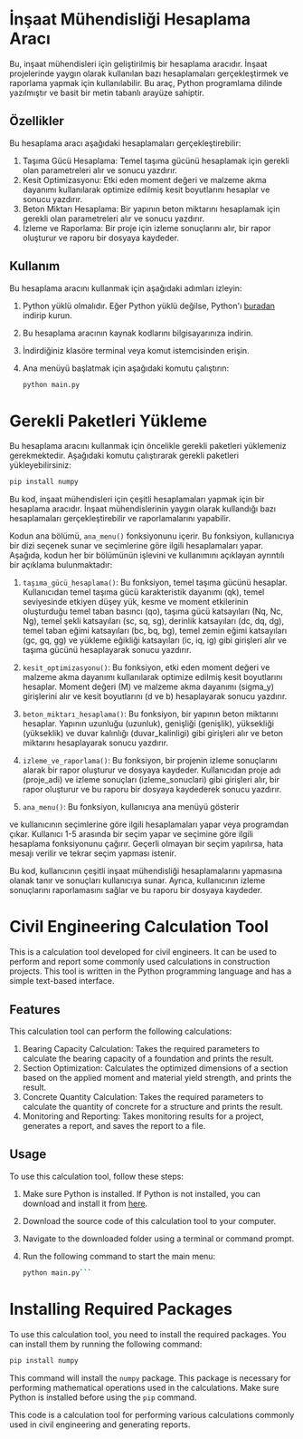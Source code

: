 
# İnşaat Mühendisliği Hesaplama Aracı

Bu, inşaat mühendisleri için geliştirilmiş bir hesaplama aracıdır. İnşaat projelerinde yaygın olarak kullanılan bazı hesaplamaları gerçekleştirmek ve raporlama yapmak için kullanılabilir. Bu araç, Python programlama dilinde yazılmıştır ve basit bir metin tabanlı arayüze sahiptir.

## Özellikler

Bu hesaplama aracı aşağıdaki hesaplamaları gerçekleştirebilir:

1. Taşıma Gücü Hesaplama: Temel taşıma gücünü hesaplamak için gerekli olan parametreleri alır ve sonucu yazdırır.
2. Kesit Optimizasyonu: Etki eden moment değeri ve malzeme akma dayanımı kullanılarak optimize edilmiş kesit boyutlarını hesaplar ve sonucu yazdırır.
3. Beton Miktarı Hesaplama: Bir yapının beton miktarını hesaplamak için gerekli olan parametreleri alır ve sonucu yazdırır.
4. İzleme ve Raporlama: Bir proje için izleme sonuçlarını alır, bir rapor oluşturur ve raporu bir dosyaya kaydeder.

## Kullanım

Bu hesaplama aracını kullanmak için aşağıdaki adımları izleyin:

1. Python yüklü olmalıdır. Eğer Python yüklü değilse, Python'ı [buradan](https://www.python.org/downloads/) indirip kurun.
2. Bu hesaplama aracının kaynak kodlarını bilgisayarınıza indirin.
3. İndirdiğiniz klasöre terminal veya komut istemcisinden erişin.
4. Ana menüyü başlatmak için aşağıdaki komutu çalıştırın:

   ```bash
   python main.py
   ```

# Gerekli Paketleri Yükleme
Bu hesaplama aracını kullanmak için öncelikle gerekli paketleri yüklemeniz gerekmektedir. Aşağıdaki komutu çalıştırarak gerekli paketleri yükleyebilirsiniz:

```bash
pip install numpy
```



Bu kod, inşaat mühendisleri için çeşitli hesaplamaları yapmak için bir hesaplama aracıdır. İnşaat mühendislerinin yaygın olarak kullandığı bazı hesaplamaları gerçekleştirebilir ve raporlamalarını yapabilir.

Kodun ana bölümü, `ana_menu()` fonksiyonunu içerir. Bu fonksiyon, kullanıcıya bir dizi seçenek sunar ve seçimlerine göre ilgili hesaplamaları yapar. Aşağıda, kodun her bir bölümünün işlevini ve kullanımını açıklayan ayrıntılı bir açıklama bulunmaktadır:

1. `taşıma_gücü_hesaplama()`: Bu fonksiyon, temel taşıma gücünü hesaplar. Kullanıcıdan temel taşıma gücü karakteristik dayanımı (qk), temel seviyesinde etkiyen düşey yük, kesme ve moment etkilerinin oluşturduğu temel taban basıncı (qo), taşıma gücü katsayıları (Nq, Nc, Ng), temel şekli katsayıları (sc, sq, sg), derinlik katsayıları (dc, dq, dg), temel taban eğimi katsayıları (bc, bq, bg), temel zemin eğimi katsayıları (gc, gq, gg) ve yükleme eğikliği katsayıları (ic, iq, ig) gibi girişleri alır ve taşıma gücünü hesaplayarak sonucu yazdırır.

2. `kesit_optimizasyonu()`: Bu fonksiyon, etki eden moment değeri ve malzeme akma dayanımı kullanılarak optimize edilmiş kesit boyutlarını hesaplar. Moment değeri (M) ve malzeme akma dayanımı (sigma_y) girişlerini alır ve kesit boyutlarını (d ve b) hesaplayarak sonucu yazdırır.

3. `beton_miktarı_hesaplama()`: Bu fonksiyon, bir yapının beton miktarını hesaplar. Yapının uzunluğu (uzunluk), genişliği (genişlik), yüksekliği (yükseklik) ve duvar kalınlığı (duvar_kalinligi) gibi girişleri alır ve beton miktarını hesaplayarak sonucu yazdırır.

4. `izleme_ve_raporlama()`: Bu fonksiyon, bir projenin izleme sonuçlarını alarak bir rapor oluşturur ve dosyaya kaydeder. Kullanıcıdan proje adı (proje_adi) ve izleme sonuçları (izleme_sonuclari) gibi girişleri alır, bir rapor oluşturur ve bu raporu bir dosyaya kaydederek sonucu yazdırır.

5. `ana_menu()`: Bu fonksiyon, kullanıcıya ana menüyü gösterir

 ve kullanıcının seçimlerine göre ilgili hesaplamaları yapar veya programdan çıkar. Kullanıcı 1-5 arasında bir seçim yapar ve seçimine göre ilgili hesaplama fonksiyonunu çağırır. Geçerli olmayan bir seçim yapılırsa, hata mesajı verilir ve tekrar seçim yapması istenir.

Bu kod, kullanıcının çeşitli inşaat mühendisliği hesaplamalarını yapmasına olanak tanır ve sonuçları kullanıcıya sunar. Ayrıca, kullanıcının izleme sonuçlarını raporlamasını sağlar ve bu raporu bir dosyaya kaydeder.




# Civil Engineering Calculation Tool

This is a calculation tool developed for civil engineers. It can be used to perform and report some commonly used calculations in construction projects. This tool is written in the Python programming language and has a simple text-based interface.

## Features

This calculation tool can perform the following calculations:

1. Bearing Capacity Calculation: Takes the required parameters to calculate the bearing capacity of a foundation and prints the result.
2. Section Optimization: Calculates the optimized dimensions of a section based on the applied moment and material yield strength, and prints the result.
3. Concrete Quantity Calculation: Takes the required parameters to calculate the quantity of concrete for a structure and prints the result.
4. Monitoring and Reporting: Takes monitoring results for a project, generates a report, and saves the report to a file.

## Usage

To use this calculation tool, follow these steps:

1. Make sure Python is installed. If Python is not installed, you can download and install it from [here](https://www.python.org/downloads/).
2. Download the source code of this calculation tool to your computer.
3. Navigate to the downloaded folder using a terminal or command prompt.
4. Run the following command to start the main menu:

   ```bash
   python main.py```

# Installing Required Packages
To use this calculation tool, you need to install the required packages. You can install them by running the following command:

```bash
pip install numpy
```

This command will install the `numpy` package. This package is necessary for performing mathematical operations used in the calculations. Make sure Python is installed before using the `pip` command.

This code is a calculation tool for performing various calculations commonly used in civil engineering and generating reports.
